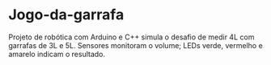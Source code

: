 # Jogo-da-garrafa
Projeto de robótica com Arduino e C++ simula o desafio de medir 4L com garrafas de 3L e 5L. Sensores monitoram o volume; LEDs verde, vermelho e amarelo indicam o resultado.
